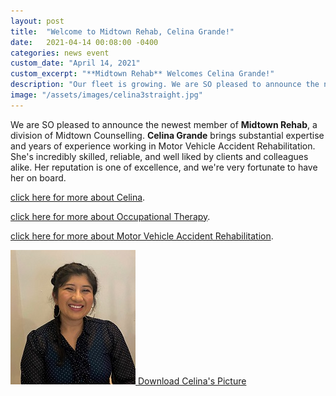 ```yaml
---
layout: post
title:  "Welcome to Midtown Rehab, Celina Grande!"
date:   2021-04-14 00:08:00 -0400
categories: news event
custom_date: "April 14, 2021"
custom_excerpt: "**Midtown Rehab** Welcomes Celina Grande!"
description: "Our fleet is growing. We are SO pleased to announce the newest member of Midtown Rehab, a division of Midtown Counselling. Celina Grande brings substantial expertise and years of experience working in Motor Vehicle Accident Rehabilitation. She's incredibly skilled, reliable, and well liked by clients and colleagues alike. Her reputation is one of excellence, and we're very fortunate to have her on board."
image: "/assets/images/celina3straight.jpg"
---
```


We are SO pleased to announce the newest member of **Midtown Rehab**, a division of Midtown Counselling. **Celina Grande** brings substantial expertise and years of experience working in Motor Vehicle Accident Rehabilitation. She's incredibly skilled, reliable, and well liked by clients and colleagues alike. Her reputation is one of excellence, and we're very fortunate to have her on board.


[click here for more about Celina](/about/celina).

[click here for more about Occupational Therapy](/rehab/occupational-therapy).

[click here for more about Motor Vehicle Accident Rehabilitation](/rehab).

<a href="https://drive.google.com/file/d/123LoSK1k8spyt9c59-yLA-8dsn30Mqwx/view?usp=sharing" class="download-thumbnail">
<img src="/assets/images/thumbnails/celinathumb.jpg">
<span>Download Celina's Picture</span>
</a>